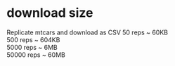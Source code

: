 # download size

Replicate mtcars and download as CSV
50 reps ~ 60KB  
500 reps ~ 604KB  
5000 reps ~ 6MB  
50000 reps ~ 60MB  
